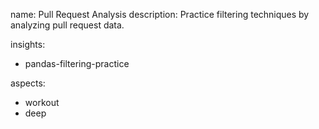 name: Pull Request Analysis
description: Practice filtering techniques by analyzing pull request data.

insights:
  - pandas-filtering-practice

aspects:
  - workout
  - deep 